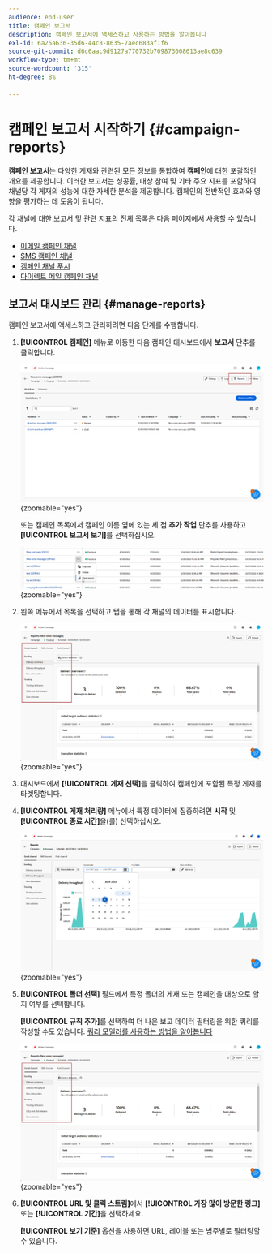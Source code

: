 ```yaml
---
audience: end-user
title: 캠페인 보고서
description: 캠페인 보고서에 액세스하고 사용하는 방법을 알아봅니다
exl-id: 6a25a636-35d6-44c8-8635-7aec683af1f6
source-git-commit: d6c6aac9d9127a770732b709873008613ae8c639
workflow-type: tm+mt
source-wordcount: '315'
ht-degree: 8%

---
```


# 캠페인 보고서 시작하기 {#campaign-reports}

**캠페인 보고서**&#x200B;는 다양한 게재와 관련된 모든 정보를 통합하여 **캠페인**&#x200B;에 대한 포괄적인 개요를 제공합니다. 이러한 보고서는 성공률, 대상 참여 및 기타 주요 지표를 포함하여 채널당 각 게재의 성능에 대한 자세한 분석을 제공합니다. 캠페인의 전반적인 효과와 영향을 평가하는 데 도움이 됩니다.

각 채널에 대한 보고서 및 관련 지표의 전체 목록은 다음 페이지에서 사용할 수 있습니다.

* [이메일 캠페인 채널](campaign-reports-email.md)
* [SMS 캠페인 채널](campaign-reports-sms.md)
* [캠페인 채널 푸시](campaign-reports-push.md)
* [다이렉트 메일 캠페인 채널](campaign-reports-direct-mail.md)

## 보고서 대시보드 관리 {#manage-reports}

캠페인 보고서에 액세스하고 관리하려면 다음 단계를 수행합니다.

1. **[!UICONTROL 캠페인]** 메뉴로 이동한 다음 캠페인 대시보드에서 **보고서** 단추를 클릭합니다.

   ![캠페인 메뉴 및 보고서 단추를 표시하는 스크린샷](assets/manage_campaign_report_2.png){zoomable="yes"}

   또는 캠페인 목록에서 캠페인 이름 옆에 있는 세 점 **추가 작업** 단추를 사용하고 **[!UICONTROL 보고서 보기]**&#x200B;를 선택하십시오.

   ![추가 작업 단추 및 보고서 보기 옵션을 보여 주는 스크린샷](assets/manage_campaign_report_1.png){zoomable="yes"}

1. 왼쪽 메뉴에서 목록을 선택하고 탭을 통해 각 채널의 데이터를 표시합니다.

   ![채널 데이터에 대한 보고서 옵션 및 탭이 있는 왼쪽 메뉴를 보여 주는 스크린샷](assets/manage_campaign_report_4.png){zoomable="yes"}

1. 대시보드에서 **[!UICONTROL 게재 선택]**&#x200B;을 클릭하여 캠페인에 포함된 특정 게재를 타겟팅합니다.

1. **[!UICONTROL 게재 처리량]** 메뉴에서 특정 데이터에 집중하려면 **시작** 및 **[!UICONTROL 종료 시간]**&#x200B;을(를) 선택하십시오.

   ![시작 및 종료 시간 옵션이 있는 게재 처리량 메뉴를 보여 주는 스크린샷](assets/manage_campaign_report_3.png){zoomable="yes"}

1. **[!UICONTROL 폴더 선택]** 필드에서 특정 폴더의 게재 또는 캠페인을 대상으로 할지 여부를 선택합니다.

   **[!UICONTROL 규칙 추가]**&#x200B;를 선택하여 더 나은 보고 데이터 필터링을 위한 쿼리를 작성할 수도 있습니다. [쿼리 모델러를 사용하는 방법을 알아봅니다](../query/query-modeler-overview.md)

   ![폴더 선택 필드 및 규칙 추가 옵션을 보여 주는 스크린샷](assets/manage_campaign_report_4.png){zoomable="yes"}

1. **[!UICONTROL URL 및 클릭 스트림]**&#x200B;에서 **[!UICONTROL 가장 많이 방문한 링크]** 또는 **[!UICONTROL 기간]**&#x200B;을 선택하세요.

   **[!UICONTROL 보기 기준]** 옵션을 사용하면 URL, 레이블 또는 범주별로 필터링할 수 있습니다.